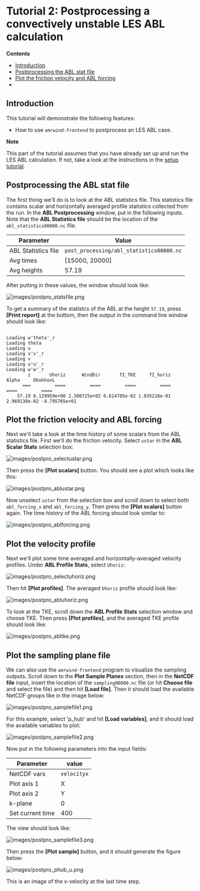 # Tutorial 2: Postprocessing a convectively unstable LES ABL calculation

<!-- NOTE: The tutorial is actually generated by make_tutorial2postpro.py -->

**Contents**
- [Introduction](#introduction)
- [Postprocessing the ABL stat file](#postprocessing-the-abl-stat-file)
- [Plot the friction velocity and ABL forcing](#plot-the-friction-velocity-and-abl-forcing)
- []()

<!--INTROTEXTSETUP-->
## Introduction

This tutorial will demonstrate the following features:
- How to use `amrwind-frontend` to postprocess an LES ABL case.

**Note**  

This part of the tutorial assumes that you have already set up and run
the LES ABL calculation.  If not, take a look at the instructions in
the [setup tutorial](tutorial2guisetup.md).

<!--INTROTEXTEND-->

## Postprocessing the ABL stat file

The first thinig we'll do is to look at the ABL statistics file.  This
statistics file contains scalar and horizontally averaged profile
statistics collected from the run.  In the **ABL Postprocessing**
window, put in the following inputs.  Note that the **ABL Statistics
file** should be the location of the `abl_statistics00000.nc` file.

| Parameter           | Value             |
| ---                 | ---               |
| ABL Statistics file | `post_processing/abl_statistics00000.nc` |
| Avg times           | [15000, 20000]   |
| Avg heights         | 57.19   |

After putting in these values, the window should look like:  

![images/postpro_statsfile.png](images/postpro_statsfile.png)

To get a summary of the statistcs of the ABL at the height
`57.19`, press **[Print report]** at the bottom, then the
output in the command line window should look like:

```

Loading w'theta'_r
Loading theta
Loading u
Loading v'v'_r
Loading v
Loading u'u'_r
Loading w'w'_r
        z       Uhoriz      WindDir       TI_TKE     TI_horiz        Alpha     ObukhovL 
      ===         ====         ====         ====         ====         ====         ==== 
    57.19 6.129959e+00 2.300725e+02 6.614705e-02 1.035226e-01 2.969138e-02 -4.795765e+01 

```

## Plot the friction velocity and ABL forcing

Next we'll take a look at the time history of some scalars from the
ABL statistics file.  First we'll do the friction velocity.  Select
`ustar` in the **ABL Scalar Stats** selection box:

![images/postpro_selectustar.png](images/postpro_selectustar.png)

Then press the **[Plot scalars]** button.  You should see a plot which
looks like this:

![images/postpro_ablustar.png](images/postpro_ablustar.png)

Now unselect `ustar` from the selection box and scroll down to select
both `abl_forcing_x` and `abl_forcing_y`.  Then press the **[Plot
scalars]** button again.  The time history of the ABL forcing should
look similar to:

![images/postpro_ablforcing.png](images/postpro_ablforcing.png)

## Plot the velocity profile

Next we'll plot some time averaged and horizontally-averaged velocity
profiles.  Under **ABL Profile Stats**, select `Uhoriz`:

![images/postpro_selectuhoriz.png](images/postpro_selectuhoriz.png)

Then hit **[Plot profiles]**.  The averaged `Uhoriz` profile should look
like:

![images/postpro_abluhoriz.png](images/postpro_abluhoriz.png)

To look at the TKE, scroll down the **ABL Profile Stats** selection
window and choose TKE.  Then press **[Plot profiles]**, and the
averaged TKE profile should look like: 

![images/postpro_abltke.png](images/postpro_abltke.png)

## Plot the sampling plane file 

We can also use the `amrwind-frontend` program to visualize the
sampling outputs.  Scroll down to the **Plot Sample Planes** section,
then in the **NetCDF file** input, insert the location of the
`sampling00000.nc` file (or hit **Choose file** and select the file)
and then hit **[Load file]**.  Then it should load the available
NetCDF groups like in the image below:

![images/postpro_samplefile1.png](images/postpro_samplefile1.png)

For this example, select 'p_hub' and hit **[Load variables]**, and it
should load the available variables to plot:

![images/postpro_samplefile2.png](images/postpro_samplefile2.png)

Now put in the following parameters into the input fields:

| Parameter        | value                         |
| ---              | ---                           |
| NetCDF vars      | `velocityx`                   |
| Plot axis 1      | X     |
| Plot axis 2      | Y     |
| k-plane          | 0                             |
| Set current time | 400 |

The view should look like:

![images/postpro_samplefile3.png](images/postpro_samplefile3.png)

Then press the **[Plot sample]** button, and it should generate the
figure below:

![images/postpro_phub_u.png](images/postpro_phub_u.png)

This is an image of the x-velocity at the last time step.
